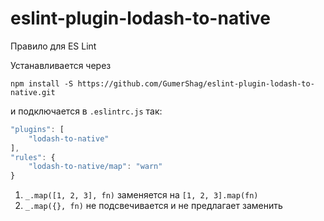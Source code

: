 # eslint-plugin-lodash-to-native
Правило для ES Lint

Устанавливается через 

`npm install -S https://github.com/GumerShag/eslint-plugin-lodash-to-native.git` 

и подключается в `.eslintrc.js` так:
```js
"plugins": [
    "lodash-to-native"
],
"rules": {
    "lodash-to-native/map": "warn"
}
```

1. `_.map([1, 2, 3], fn)` заменяется на `[1, 2, 3].map(fn)`
2. `_.map({}, fn)` не подсвечивается и не предлагает заменить


